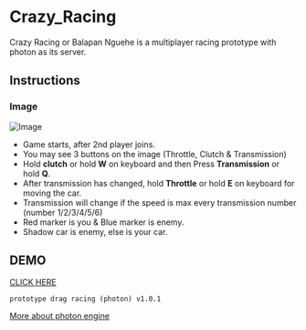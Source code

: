 # Crazy_Racing
Crazy Racing or Balapan Nguehe is a multiplayer racing prototype with photon as its server.

## Instructions
### Image
![Image](https://scontent-sin6-2.xx.fbcdn.net/v/t1.0-9/35239492_1735421069868293_2462470923081482240_o.jpg?_nc_cat=0&_nc_eui2=AeGKRBIwIBeDBrmnffuFF4syT80I5w7d3LBkPpuNKmqXCVBjk7kRD1Q9AV77mPbiayuzIfxzXfj5RupT_Zz6Hz6FfwCe60YqODDtY5UmyBIZ1Q&oh=306dcb5d49e93f2a39e207ecd3faeefb&oe=5BB775C0)
- Game starts, after 2nd player joins.
- You may see 3 buttons on the image (Throttle, Clutch & Transmission)
- Hold **clutch** or hold **W** on keyboard and then Press **Transmission** or hold **Q**.
- After transmission has changed, hold **Throttle** or hold **E** on keyboard for moving the car.
- Transmission will change if the speed is max every transmission number (number 1/2/3/4/5/6)
- Red marker is you & Blue marker is enemy.
- Shadow car is enemy, else is your car.




## DEMO
[CLICK HERE](https://marmisdev.github.io/Crazy_Racing)





```prototype drag racing (photon) v1.0.1```

[More about photon engine ](photonengine.com)
